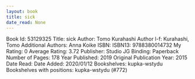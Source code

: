 ```yaml
---
layout: book
title: sick
date_read: None
---
```


Book Id: 53129325
Title: sick
Author: Tomo Kurahashi
Author l-f: Kurahashi, Tomo
Additional Authors: Anna Koike
ISBN: 
ISBN13: 9788380014732
My Rating: 0
Average Rating: 3.72
Publisher: Studio JG
Binding: Paperback
Number of Pages: 178
Year Published: 2019
Original Publication Year: 2015
Date Read: 
Date Added: 2020/01/12
Bookshelves: kupka-wstydu
Bookshelves with positions: kupka-wstydu (#772)

